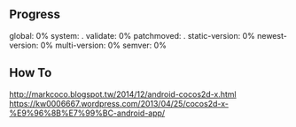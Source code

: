 ## Progress

global:           0%
system:           .
validate:         0%
patchmoved:       .
static-version:   0%
newest-version:   0%
multi-version:    0%
semver:           0%


## How To

http://markcoco.blogspot.tw/2014/12/android-cocos2d-x.html
https://kw0006667.wordpress.com/2013/04/25/cocos2d-x-%E9%96%8B%E7%99%BC-android-app/
